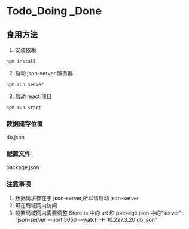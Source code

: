 # Todo_Doing \_Done

## 食用方法

1. 安装依赖

```
npm install
```

2. 启动 json-server 服务器

```
npm run server
```

3. 启动 react 项目

```
npm run start
```

### 数据储存位置

db.json

### 配置文件

package.json

### 注意事项

1. 数据请求存在于 json-server,所以请启动 json-server
2. 可在局域网内访问
3. 设置局域网内需要调整 Store.ts 中的 url 和 package.json 中的"server": "json-server --port 5050 --watch -H 10.227.3.20 db.json"
